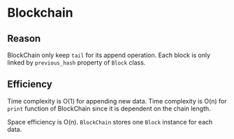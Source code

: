 # Blockchain
## Reason
BlockChain only keep ```tail``` for its append operation. Each block is only linked by ```previous_hash``` property of ```Block``` class.

## Efficiency
Time complexity is O(1) for appending new data. Time complexity is O(n) for ```print``` function of BlockChain since it is dependent on the chain length.

Space efficiency is O(n). ```BlockChain``` stores one ```Block``` instance for each data.

